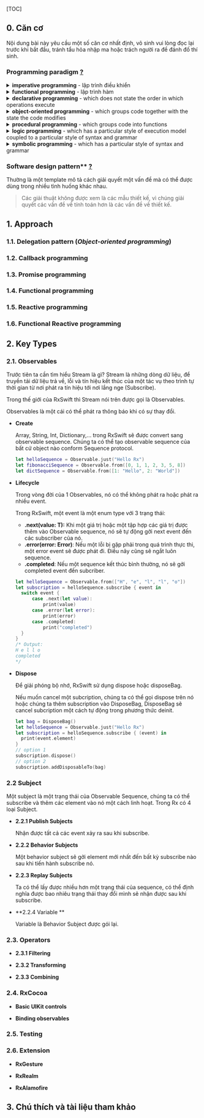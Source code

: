 [TOC]

## 0. Căn cơ

Nội dung bài này yêu cầu một số căn cơ nhất định, võ sinh vui lòng đọc lại trước khi bắt đầu, tránh tẩu hỏa nhập ma hoặc trách người ra đề đánh đố thí sinh.

### Programming paradigm [?](https://en.wikipedia.org/wiki/Programming_paradigm)

<details><summary><b>imperative programming</b> - lập trình điều khiển</summary>
Mẫu hình lập trình sử dụng câu lệnh để thay đổi trạng thái của chương trình.

```swift
func fib(_ n: Int) -> Int {
    guard n > 1 else return n
    let a = 1
    let b = 1
    var c = 0
    for i in 1..<n {
        c = a + b
        a = b
        b = c
    }
    return c
}
```
</details>

<details><summary><b>functional programming</b> - lập trình hàm</summary>
Lập trình hàm nhấn mạnh việc ứng dụng hàm số / hàm dựng sẵn, trái với phong cách lập trình mệnh lệnh, nhấn mạnh vào sự thay đổi trạng thái.

Nguyên tắc của *functional programming*  là không thay đổi / duy trì ảnh hưởng đến trạng thái bên ngoài scope của nó (side effect).

*Functional programming* là một dạng của *declarative programming*.

```swift
func fib(_ n: Int) -> Int {
    guard n > 1 else return n
    return fib(n-1) + fib(n-2)
}
```
</details>

<details><summary><b>declarative programming</b> - which does not state the order in which operations execute</summary>
</details>

<details><summary><b>object-oriented programming</b> - which groups code together with the state the code modifies</summary>
</details>

<details><summary><b>procedural programming</b> - which groups code into functions</summary>
</details>

<details><summary><b>logic programming</b> - which has a particular style of execution model coupled to a particular style of syntax and grammar</summary>
</details>

<details><summary><b>symbolic programming</b> - which has a particular style of syntax and grammar</summary>
</details>

### Software design pattern** [?](https://en.wikipedia.org/wiki/Software_design_pattern)
Thường là một template mô tả cách giải quyết một vấn đề mà có thể được dùng trong nhiều tình huống khác nhau.
> Các giải thuật không được xem là các mẫu thiết kế, vì chúng giải quyết các vấn đề về tính toán hơn là các vấn đề về thiết kế.

## 1. Approach

### 1.1. Delegation pattern (*Object-oriented programming*)

### 1.2. Callback programming

### 1.3. Promise programming

### 1.4. Functional programming

### 1.5. Reactive programming

### 1.6. Functional Reactive programming


## 2. Key Types

### 2.1. Observables

Trước tiên ta cần tìm hiểu Stream là gì? Stream là những dòng dữ liệu, để truyền tải dữ liệu trả về, lỗi và tín hiệu kết thúc của một tác vụ theo trình tự thời gian từ nơi phát ra tín hiệu tới nơi lắng nge (Subscribe).

Trong thế giới của RxSwift thì Stream nói trên được gọi là Observables.

Observables là một cái có thể phát ra thông báo khi có sự thay đổi.

- **Create**

  Array, String, Int, Dictionary,… trong RxSwift sẽ được convert sang observable sequence. Chúng ta có thể tạo observable sequence của bất cứ object nào conform Sequence protocol.

  ```swift
  let helloSequence = Observable.just("Hello Rx")
  let fibonacciSequence = Observable.from([0, 1, 1, 2, 3, 5, 8])
  let dictSequence = Observable.from([1: "Hello", 2: "World"])
  ```

- **Lifecycle**

  Trong vòng đời của 1 Observables, nó có thể không phát ra hoặc phát ra nhiều event.

  Trong RxSwift, một event là một enum type với 3 trạng thái:  

  - **.next(value: T):** Khi một giá trị hoặc một tập hợp các giá trị được thêm vào Observable sequence, nó sẽ tự động gởi next event đến các subscriber của nó.
  - **.error(error: Error)**: Nếu một lỗi bị gặp phải trong quá trình thực thi, một error event sẽ được phát đi. Điều nãy cũng sẽ ngắt luôn sequence. 
  - **.completed**: Nếu một sequence  kết thúc bình thường, nó sẽ gởi completed event đến subcriber.

  ```swift
  let helloSequence = Observable.from(["H", "e", "l", "l", "o"])
  let subscription = helloSequence.subscribe { event in
    switch event {
        case .next(let value):
            print(value)
        case .error(let error):
            print(error)
        case .completed:
            print("completed")
    }
  }
  /* Output:
  H e l l o 
  completed
  */
  ```

- **Dispose**

  Để giải phóng bộ nhớ, RxSwift sử dụng dispose hoặc disposeBag. 

  Nếu muốn cancel	 một subcription, chúng ta có thể gọi dispose trên nó hoặc chúng ta thêm subscription vào DisposeBag, DisposeBag sẽ cancel subcription một cách tự động trong phương thức deinit. 

  ```swift
  let bag = DisposeBag()
  let helloSequence = Observable.just("Hello Rx")
  let subscription = helloSequence.subscribe { (event) in
  	print(event.element)
  }
  // option 1
  subscription.dispose()
  // option 2
  subscription.addDisposableTo(bag)
  ```

### 2.2 Subject

Một subject là một trạng thái của Observable Sequence, chúng ta có thể subscribe và thêm các element vào nó một cách linh hoạt. Trong Rx có 4 loại Subject. 

- **2.2.1 Publish Subjects**

  Nhận được tất cả các event xảy ra sau khi subscribe.

- **2.2.2 Behavior Subjects**

  Một behavior subject sẽ gởi element mới nhất đến bất kỳ subscribe nào sau khi tiến hành subscribe nó.

- **2.2.3 Replay Subjects**

  Ta có thể lấy được nhiều hơn một trạng thái của sequence, có thể định nghĩa được bao nhiêu trạng thái thay đổi mình sẽ nhận được sau khi subscribe.

- **2.2.4 Variable **

  Variable là Behavior Subject được gói lại.


### 2.3. Operators

- **2.3.1 Filtering**

- **2.3.2 Transforming**

- **2.3.3 Combining**


### 2.4. RxCocoa

- **Basic UIKit controls**

- **Binding observables**


### 2.5. Testing


### 2.6. Extension

- **RxGesture**

- **RxRealm**

- **RxAlamofire**


## 3. Chú thích và tài liệu tham khảo
